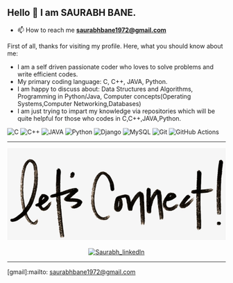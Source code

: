 ## Hello 👋 I am SAURABH BANE.

- 📫 How to reach me **saurabhbane1972@gmail.com**

First of all, thanks for visiting my profile. Here, what you should know about me:

- I am a self driven passionate coder who loves to solve problems and write efficient codes.
- My primary coding language: C, C++, JAVA, Python.
- I am happy to discuss about: Data Structures and Algorithms, Programming in Python/Java, Computer concepts(Operating Systems,Computer Networking,Databases)
- I am just trying to impart my knowledge via repositories which will be quite helpful for those who codes in C,C++,JAVA,Python. 

<!-- ----------- TECH STACK SECTION ------------ -->

![C](https://img.shields.io/badge/c-%2300599C.svg?style=for-the-badge&logo=c&logoColor=white) ![C++](https://img.shields.io/badge/c++-%2310599C.svg?style=for-the-badge&logo=C++&logoColor=white) ![JAVA](https://img.shields.io/badge/java-%2300599java.svg?style=for-the-badge&logo=java&logoColor=white) ![Python](https://img.shields.io/badge/python-3670A0?style=for-the-badge&logo=python&logoColor=ffdd54) ![Django](https://img.shields.io/badge/django-%23092E20.svg?style=for-the-badge&logo=django&logoColor=white) ![MySQL](https://img.shields.io/badge/mysql-%2300f.svg?style=for-the-badge&logo=mysql&logoColor=white) ![Git](https://img.shields.io/badge/git-%23F05033.svg?style=for-the-badge&logo=git&logoColor=white) ![GitHub Actions](https://img.shields.io/badge/githubactions-%232671E5.svg?style=for-the-badge&logo=githubactions&logoColor=white)

<hr>

<!-- ----------- CONNECT WITH ME SECTION ------------ -->

![connect-with-me.png](./connect-with-me.png.png)


<p align="center">
<a href="https://www.linkedin.com/in/saurabh-bane-62aa87275/" target="blank"><img align="center" src="https://img.shields.io/badge/LinkedIn-0077B5?style=for-the-badge&logo=linkedin&logoColor=white" alt="Saurabh_linkedIn"/></a> 
<br>

</p>

<hr>

<!-- ----------- CONNECT WITH ME SECTION END ------------ -->


[linkedin]: https://www.linkedin.com/in/saurabh-bane-62aa87275/
[github]:https://github.com/SAURABHBANE0212
[gmail]:mailto: saurabhbane1972@gmail.com
